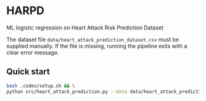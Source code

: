 # HARPD
ML logistic regression on Heart Attack Risk Prediction Dataset

The dataset file `data/heart_attack_prediction_dataset.csv` must be supplied
manually.
If the file is missing, running the pipeline exits with a clear error message.

## Quick start

```bash
bash .codex/setup.sh && \
python src/heart_attack_prediction.py --data data/heart_attack_prediction_dataset.csv --out outputs/
```
